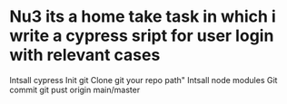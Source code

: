 # Nu3 its a home take task in which i write a cypress sript for user login with relevant cases
Intsall cypress
Init git
Clone git your repo path"
Intsall node modules
Git commit
git pust origin main/master
